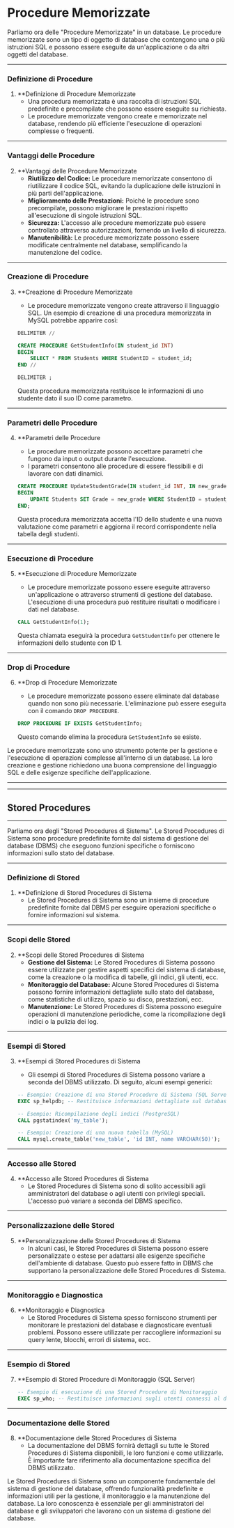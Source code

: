 # Procedure Memorizzate

Parliamo ora delle "Procedure Memorizzate" in un database. Le procedure memorizzate sono un tipo di oggetto di database che contengono una o più istruzioni SQL e possono essere eseguite da un'applicazione o da altri oggetti del database.

---

### Definizione di Procedure

1. **Definizione di Procedure Memorizzate
   - Una procedura memorizzata è una raccolta di istruzioni SQL predefinite e precompilate che possono essere eseguite su richiesta.
   - Le procedure memorizzate vengono create e memorizzate nel database, rendendo più efficiente l'esecuzione di operazioni complesse o frequenti.

---

### Vantaggi delle Procedure

2. **Vantaggi delle Procedure Memorizzate
   - **Riutilizzo del Codice:** Le procedure memorizzate consentono di riutilizzare il codice SQL, evitando la duplicazione delle istruzioni in più parti dell'applicazione.
   - **Miglioramento delle Prestazioni:** Poiché le procedure sono precompilate, possono migliorare le prestazioni rispetto all'esecuzione di singole istruzioni SQL.
   - **Sicurezza:** L'accesso alle procedure memorizzate può essere controllato attraverso autorizzazioni, fornendo un livello di sicurezza.
   - **Manutenibilità:** Le procedure memorizzate possono essere modificate centralmente nel database, semplificando la manutenzione del codice.

---

### Creazione di Procedure

3. **Creazione di Procedure Memorizzate
   - Le procedure memorizzate vengono create attraverso il linguaggio SQL. Un esempio di creazione di una procedura memorizzata in MySQL potrebbe apparire così:

   ```sql
   DELIMITER //

   CREATE PROCEDURE GetStudentInfo(IN student_id INT)
   BEGIN
       SELECT * FROM Students WHERE StudentID = student_id;
   END //

   DELIMITER ;
   ```

   Questa procedura memorizzata restituisce le informazioni di uno studente dato il suo ID come parametro.

---

### Parametri delle Procedure

4. **Parametri delle Procedure
   - Le procedure memorizzate possono accettare parametri che fungono da input o output durante l'esecuzione.
   - I parametri consentono alle procedure di essere flessibili e di lavorare con dati dinamici.

   ```sql
   CREATE PROCEDURE UpdateStudentGrade(IN student_id INT, IN new_grade INT)
   BEGIN
       UPDATE Students SET Grade = new_grade WHERE StudentID = student_id;
   END;
   ```

   Questa procedura memorizzata accetta l'ID dello studente e una nuova valutazione come parametri e aggiorna il record corrispondente nella tabella degli studenti.

---

### Esecuzione di Procedure

5. **Esecuzione di Procedure Memorizzate
   - Le procedure memorizzate possono essere eseguite attraverso un'applicazione o attraverso strumenti di gestione del database. L'esecuzione di una procedura può restituire risultati o modificare i dati nel database.

   ```sql
   CALL GetStudentInfo(1);
   ```

   Questa chiamata eseguirà la procedura `GetStudentInfo` per ottenere le informazioni dello studente con ID 1.

---

### Drop di Procedure

6. **Drop di Procedure Memorizzate
   - Le procedure memorizzate possono essere eliminate dal database quando non sono più necessarie. L'eliminazione può essere eseguita con il comando `DROP PROCEDURE`.

   ```sql
   DROP PROCEDURE IF EXISTS GetStudentInfo;
   ```

   Questo comando elimina la procedura `GetStudentInfo` se esiste.

Le procedure memorizzate sono uno strumento potente per la gestione e l'esecuzione di operazioni complesse all'interno di un database. La loro creazione e gestione richiedono una buona comprensione del linguaggio SQL e delle esigenze specifiche dell'applicazione.

---
---

## Stored Procedures

---

Parliamo ora degli "Stored Procedures di Sistema". Le Stored Procedures di Sistema sono procedure predefinite fornite dal sistema di gestione del database (DBMS) che eseguono funzioni specifiche o forniscono informazioni sullo stato del database.

---

### Definizione di Stored

1. **Definizione di Stored Procedures di Sistema
   - Le Stored Procedures di Sistema sono un insieme di procedure predefinite fornite dal DBMS per eseguire operazioni specifiche o fornire informazioni sul sistema.

---

### Scopi delle Stored

2. **Scopi delle Stored Procedures di Sistema
   - **Gestione del Sistema:** Le Stored Procedures di Sistema possono essere utilizzate per gestire aspetti specifici del sistema di database, come la creazione o la modifica di tabelle, gli indici, gli utenti, ecc.
   - **Monitoraggio del Database:** Alcune Stored Procedures di Sistema possono fornire informazioni dettagliate sullo stato del database, come statistiche di utilizzo, spazio su disco, prestazioni, ecc.
   - **Manutenzione:** Le Stored Procedures di Sistema possono eseguire operazioni di manutenzione periodiche, come la ricompilazione degli indici o la pulizia dei log.

---

### Esempi di Stored

3. **Esempi di Stored Procedures di Sistema
   - Gli esempi di Stored Procedures di Sistema possono variare a seconda del DBMS utilizzato. Di seguito, alcuni esempi generici:

   ```sql
   -- Esempio: Creazione di una Stored Procedure di Sistema (SQL Server)
   EXEC sp_helpdb; -- Restituisce informazioni dettagliate sul database

   -- Esempio: Ricompilazione degli indici (PostgreSQL)
   CALL pgstatindex('my_table');

   -- Esempio: Creazione di una nuova tabella (MySQL)
   CALL mysql.create_table('new_table', 'id INT, name VARCHAR(50)');
   ```

---

### Accesso alle Stored

4. **Accesso alle Stored Procedures di Sistema
   - Le Stored Procedures di Sistema sono di solito accessibili agli amministratori del database o agli utenti con privilegi speciali. L'accesso può variare a seconda del DBMS specifico.

---

### Personalizzazione delle Stored

5. **Personalizzazione delle Stored Procedures di Sistema
   - In alcuni casi, le Stored Procedures di Sistema possono essere personalizzate o estese per adattarsi alle esigenze specifiche dell'ambiente di database. Questo può essere fatto in DBMS che supportano la personalizzazione delle Stored Procedures di Sistema.

---

### Monitoraggio e Diagnostica

6. **Monitoraggio e Diagnostica
   - Le Stored Procedures di Sistema spesso forniscono strumenti per monitorare le prestazioni del database e diagnosticare eventuali problemi. Possono essere utilizzate per raccogliere informazioni su query lente, blocchi, errori di sistema, ecc.

---

### Esempio di Stored

7. **Esempio di Stored Procedure di Monitoraggio (SQL Server)

   ```sql
   -- Esempio di esecuzione di una Stored Procedure di Monitoraggio
   EXEC sp_who; -- Restituisce informazioni sugli utenti connessi al database
   ```

---

### Documentazione delle Stored

8. **Documentazione delle Stored Procedures di Sistema
   - La documentazione del DBMS fornirà dettagli su tutte le Stored Procedures di Sistema disponibili, le loro funzioni e come utilizzarle. È importante fare riferimento alla documentazione specifica del DBMS utilizzato.

Le Stored Procedures di Sistema sono un componente fondamentale del sistema di gestione del database, offrendo funzionalità predefinite e informazioni utili per la gestione, il monitoraggio e la manutenzione del database. La loro conoscenza è essenziale per gli amministratori del database e gli sviluppatori che lavorano con un sistema di gestione del database.
